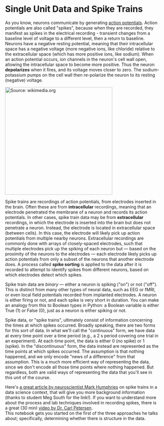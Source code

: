 # Single Unit Data and Spike Trains

As you know, neurons communicate by generating [action potentials](https://en.wikipedia.org/wiki/Action_potential). Action potentials are also called "spikes", because when they are recorded, they manifest as spikes in the electrical recording - transient changes from a baseline level of voltage to a different level, then a return to baseline. Neurons have a negative resting potential, meaning that their intracellular space has a negative voltage (more negative ions, like chloride) relative to the extracellular space (which has more positive ions, like sodium). When an action potential occurs, ion channels in the neuron's cell wall open, allowing the intracellular space to become more positive. Thus the neuron **depolarizes** when it fires, and its voltage moves closer to zero. The sodium-potassium pumps on the cell wall then re-polarize the neuron to its resting (negative) voltage. 

<img src="https://upload.wikimedia.org/wikipedia/commons/thumb/4/4a/Action_potential.svg/1920px-Action_potential.svg.png" alt="Source: wikimedia.org" width=350px>

Spike trains are recordings of action potentials, from electrodes inserted in the brain. Often these are from **intracellular** recordings, meaning that an electrode penetrated the membrane of a neuron and records its action potentials. In other cases, spike train data may be from **extracellular** recordings, in which the electrode is inserted into the brain but does not penetrate a neuron. Instead, the electrode is located in extracellular space (between cells). In this case, the electrode will likely pick up action potentials from multiple nearby neurons. Extracellular recordings are commonly done with arrays of closely-spaced electrodes, such that multiple electrodes pick up the spiking of each neuron but — based on the proximity of the neurons to the electrodes — each electrode likely picks up action potentials from only a subset of the neurons that another electrode does. A process called **spike sorting** is applied to the data after it is recorded to attempt to identify spikes from different neurons, based on which electrodes detect which spikes. 

Spike train data are *binary* — either a neuron is spiking ("on") or not ("off"). This is distinct from many other types of neural data, such as EEG or fMRI, or even local field potentials recorded from implanted electrodes. A neuron is either firing or not, and each spike is very short in duration. You can make an analogy from this to Boolean types in Python: a Boolean variable is either True (1) or False (0), just as a neuron is either spiking or not. 

Spike data, or "spike trains", ultimately consist of information concerning the times at which spikes occurred. Broadly speaking, there are two forms for this sort of data. In what we'll call the "continuous" form, we have data at every time point over a time period (e.g., a 2 s period covering one trial in an experiment). At each time point, the data is either 0 (no spike) or 1 (spike). In the "discontinuous" form, the data instead are represented as the time points at which spikes occurred. The assumption is that nothing happened, and we only encode "news of a difference" from that assumption. This is a much more efficient way of representing the data, since we don't encode all those time points where nothing happened. But regardless, both are valid ways of representing the data that you'll see in this unit of the course. 

Here's [a great article by neuroscientist Mark Humphries](https://medium.com/the-spike/a-neural-data-science-how-and-why-d7e3969086f2) on spike trains in a data science context, that will give you more background information (thanks to student Meg South for the link!). If you want to understand more about the process and lab techniques involved in recording spikes, there is a great (30 min) [video by Dr. Carl Petersen](https://youtu.be/tInqGXWTD8I).  
This notebook gets you started on the first of the three approaches he talks about; specifically, determining whether there is structure in the data. 